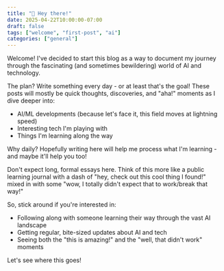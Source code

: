 ```yaml
---
title: "👋 Hey there!"
date: 2025-04-22T10:00:00-07:00
draft: false
tags: ["welcome", "first-post", "ai"]
categories: ["general"]
---
```


Welcome! I've decided to start this blog as a way to document my journey through the fascinating (and sometimes bewildering) world of AI and technology.

The plan? Write something every day - or at least that's the goal! These posts will mostly be quick thoughts, discoveries, and "aha!" moments as I dive deeper into:

- AI/ML developments (because let's face it, this field moves at lightning speed)
- Interesting tech I'm playing with
- Things I'm learning along the way

Why daily? Hopefully writing here will help me process what I'm learning - and maybe it'll help you too!

Don't expect long, formal essays here. Think of this more like a public learning journal with a dash of "hey, check out this cool thing I found!" mixed in with some "wow, I totally didn't expect that to work/break that way!"

So, stick around if you're interested in:
- Following along with someone learning their way through the vast AI landscape
- Getting regular, bite-sized updates about AI and tech
- Seeing both the "this is amazing!" and the "well, that didn't work" moments

Let's see where this goes!

